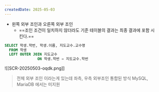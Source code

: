 ```yaml
---
createdDate: 2025-05-03
---
```

- 왼쪽 외부 조인과 오른쪽 외부 조인
	- ==조인 조건이 일치하지 않더라도 기준 테이블의 결과는 최종 결과에 포함 시킨다.==
```sql
SELECT 학생.학번, 학생.이름, 지도교수.교수명
  FROM 학생
  LEFT OUTER JOIN 지도교수
			   ON 학생.학번 = 지도교수.학번
```
![[SCR-20250503-oqdk.png]]
> 전체 외부 조인 이라는게 있는데 좌측, 우측 외부조인 통합된 방식
> MySQL, MariaDB 에서는 미지원